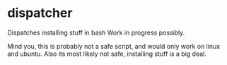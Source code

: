 # dispatcher
Dispatches installing stuff in bash
Work in progress possibly.


Mind you, this is probably not a safe script, and would only work on linux and ubuntu.
Also its most likely not safe, installing stuff is a big deal.

